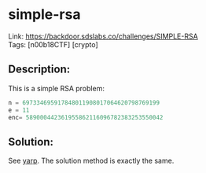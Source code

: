 simple-rsa
==========

Link: https://backdoor.sdslabs.co/challenges/SIMPLE-RSA \
Tags: [n00b18CTF] [crypto]

Description:
------------

This is a simple RSA problem:

```python
n = 697334695917848011908017064620798769199
e = 11
enc= 589000442361955862116096782383253550042
```

Solution:
---------

See [yarp](../yarp). The solution method is exactly the same.
